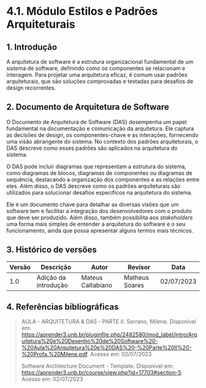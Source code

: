 # 4.1. Módulo Estilos e Padrões Arquiteturais

## 1. Introdução

A arquitetura de software é a estrutura organizacional fundamental de um sistema de software, definindo como os componentes se relacionam e interagem. Para projetar uma arquitetura eficaz, é comum usar padrões arquiteturais, que são soluções comprovadas e testadas para desafios de design recorrentes.

## 2. Documento de Arquitetura de Software

O Documento de Arquitetura de Software (DAS) desempenha um papel fundamental na documentação e comunicação da arquitetura. Ele captura as decisões de design, os componentes-chave e as interações, fornecendo uma visão abrangente do sistema. No contexto dos padrões arquiteturais, o DAS descreve como esses padrões são aplicados na arquitetura do sistema.

O DAS pode incluir diagramas que representam a estrutura do sistema, como diagramas de blocos, diagramas de componentes ou diagramas de sequência, destacando a organização dos componentes e as relações entre eles. Além disso, o DAS descreve como os padrões arquiteturais são utilizados para solucionar desafios específicos na arquitetura do sistema.

Ele é um documento chave para detalhar as diversas visões que um software tem e facilitar a integração dos desenvolvedores com o produto que deve ser produzido. Além disso, também possibilita aos _stakeholders_ uma forma mais simples de entender a arquitetura do software e o seu funcionamento, ainda que possa apresentar alguns termos mais técnicos.

## 3. Histórico de versões

| Versão | Descrição            | Autor             | Revisor        | Data       |
| ------ | -------------------- | ----------------- | -------------- | ---------- |
| 1.0    | Adição da introdução | Mateus Caltabiano | Matheus Soares | 02/07/2023 |

## 4. Referências bibliográficas

> AULA - ARQUITETURA & DAS - PARTE II. Serrano, Milene. Disponível em: https://aprender3.unb.br/pluginfile.php/2482580/mod_label/intro/Arquitetura%20e%20Desenho%20de%20Software%20-%20Aula%20Arquitetura%20e%20DAS%20-%20Parte%20II%20-%20Profa.%20Milene.pdf. Acesso em: 02/07/2023
>
> Software Architecture Document - Template. Disponível em: https://aprender3.unb.br/course/view.php?id=17703#section-5. Acesso em: 02/07/2023
